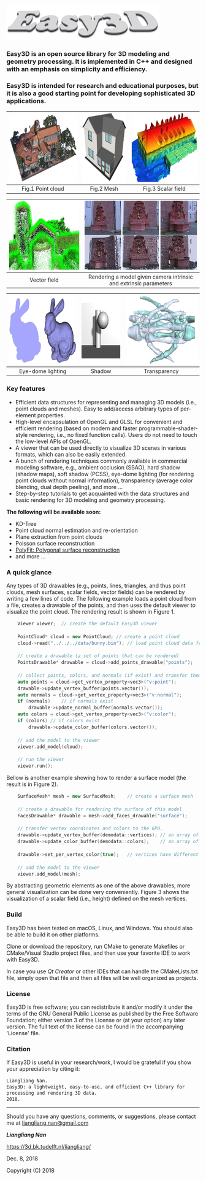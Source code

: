 <img src="images/logo.jpg" width="400">

### Easy3D is an open source library for 3D modeling and geometry processing. It is implemented in C++ and designed with an emphasis on simplicity and efficiency. 
### Easy3D is intended for research and educational purposes, but it is also a good starting point for developing sophisticated 3D applications.


<center>
	
<img src="images/cloud.jpg" height="180">  |  <img src="images/mesh.jpg" height="180">  |  <img src="images/scalar.jpg" height="180">
:-----------------------------------------:|:------------------------------------------:|:-------------------------------------------:
Fig.1 Point cloud                          |  Fig.2 Mesh                                |  Fig.3 Scalar field

<img src="images/vector.jpg" height="180"> |   <img src="images/scene.jpg" height="180">
:-----------------------------------------:|:------------------------------------------:
Vector field                               |   Rendering a model given camera intrinsic and extrinsic parameters


<img src="images/edl.jpg" height="180"> | <img src="images/shadow.jpg" height="180"> |  <img src="images/transparency.jpg" height="180">
:--------------------------------------:|:------------------------------------------:|:------------------------------------------------:
Eye-dome lighting                       |  Shadow  				     |   Transparency	  

</center>

  
### Key features ###
* Efficient data structures for representing and managing 3D models (i.e., point clouds and meshes). Easy to add/access arbitrary types of per-element properties.
* High-level encapsulation of OpenGL and GLSL for convenient and efficient rendering (based on modern and faster programmable-shader-style rendering, i.e., no fixed function calls). Users do not need to touch the low-level APIs of OpenGL. 
* A viewer that can be used directly to visualize 3D scenes in various formats, which can also be easily extended.
* A bunch of rendering techniques commonly available in commercial modeling software, e.g., ambient occlusion (SSAO), hard shadow (shadow maps), soft shadow (PCSS), eye-dome lighting (for rendering point clouds without normal information), transparency (average color blending, dual depth peeling), and more ...
* Step-by-step tutorials to get acquainted with the data structures and basic rendering for 3D modeling and geometry processing. 

**The following will be available soon:**
 - KD-Tree
 - Point cloud normal estimation and re-orientation
 - Plane extraction from point clouds
 - Poisson surface reconstruction
 - [PolyFit: Polygonal surface reconstruction](https://github.com/LiangliangNan/PolyFit)
 - and more ...

 
### A quick glance ###

Any types of 3D drawables (e.g., points, lines, triangles, and thus point clouds, mesh surfaces, scalar fields, vector fields) can be rendered by writing a few lines of code. The following example loads a point cloud from a file, creates a drawable of the points, and then uses the default viewer to visualize the point cloud. The rendering result is shown in Figure 1.
```c++
	Viewer viewer;	// create the default Easy3D viewer

	PointCloud* cloud = new PointCloud;	// create a point cloud
	cloud->read("../../../data/bunny.bin");	// load point cloud data from a file

	// create a drawable (a set of points that can be rendered)
	PointsDrawable* drawable = cloud->add_points_drawable("points");

	// collect points, colors, and normals (if exist) and transfer them to GPU
	auto points = cloud->get_vertex_property<vec3>("v:point");
	drawable->update_vertex_buffer(points.vector());
	auto normals = cloud->get_vertex_property<vec3>("v:normal");
	if (normals)	// if normals exist
		drawable->update_normal_buffer(normals.vector());
	auto colors = cloud->get_vertex_property<vec3>("v:color");
	if (colors)	// if colors exist
		drawable->update_color_buffer(colors.vector());

	// add the model to the viewer
	viewer.add_model(cloud);

	// run the viewer
	viewer.run();
```

Bellow is another example showing how to render a surface model (the result is in Figure 2).
```c++
	SurfaceMesh* mesh = new SurfaceMesh;	// create a surface mesh
	
	// create a drawable for rendering the surface of this model
	FacesDrawable* drawable = mesh->add_faces_drawable("surface");

	// transfer vertex coordinates and colors to the GPU. 
	drawable->update_vertex_buffer(demodata::vertices);	// an array of 3D points
	drawable->update_color_buffer(demodata::colors); 	// an array of colors
	
	drawable->set_per_vertex_color(true);	// vertices have different colors

	// add the model to the viewer
	viewer.add_model(mesh);
```

By abstracting geometric elements as one of the above drawables, more general visualization can be done very conveniently. Figure 3 shows the visualization of a scalar field (i.e., height) defined on the mesh vertices.

### Build

Easy3D has been tested on macOS, Linux, and Windows. You should also be able to build it on other platforms.

Clone or download the repository, run CMake to generate Makefiles or CMake/Visual Studio project files, 
and then use your favorite IDE to work with Easy3D.

In case you use *Qt Creator* or other IDEs that can handle the CMakeLists.txt file, simply open that file and then all files 
will be well organized as projects.

### License
Easy3D is free software; you can redistribute it and/or modify it under the terms of the 
GNU General Public License as published by the Free Software Foundation; either version 3
of the License or (at your option) any later version. The full text of the license can be
found in the accompanying 'License' file.

### Citation
If Easy3D is useful in your research/work, I would be grateful if you show your appreciation by citing it:
```
Liangliang Nan. 
Easy3D: a lightweight, easy-to-use, and efficient C++ library for processing and rendering 3D data. 
2018.
```

---

Should you have any questions, comments, or suggestions, please contact me at liangliang.nan@gmail.com

**_Liangliang Nan_**

https://3d.bk.tudelft.nl/liangliang/

Dec. 8, 2018

Copyright (C) 2018
